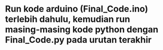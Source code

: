 # Run kode arduino (Final_Code.ino) terlebih dahulu, kemudian run masing-masing kode python dengan Final_Code.py pada urutan terakhir
